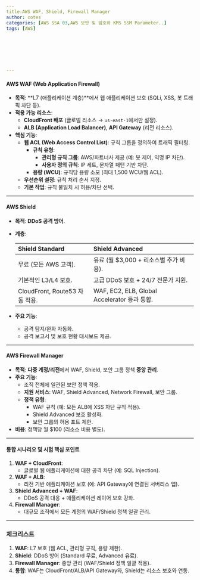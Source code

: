 ```yaml
---
title:AWS WAF, Shield, Firewall Manager
author: cotes   
categories: [AWS SSA 03,AWS 보안 및 암호화 KMS SSM Parameter..]
tags: [AWS]







---
```


#### **AWS WAF (Web Application Firewall)**

- **목적**: **L7 (애플리케이션 계층)**에서 웹 애플리케이션 보호 (SQLi, XSS, 봇 트래픽 차단 등).
- **적용 가능 리소스**:
  - **CloudFront 배포** (글로벌 리소스 → `us-east-1`에서만 설정).
  - **ALB (Application Load Balancer)**, **API Gateway** (리전 리소스).
- **핵심 기능**:
  - **웹 ACL (Web Access Control List)**: 규칙 그룹을 정의하여 트래픽 필터링.
    - **규칙 유형**:
      - **관리형 규칙 그룹**: AWS/파트너사 제공 (예: 봇 제어, 익명 IP 차단).
      - **사용자 정의 규칙**: IP 세트, 문자열 패턴 기반 차단.
    - **용량 (WCU)**: 규칙당 용량 소모 (최대 1,500 WCU/웹 ACL).
  - **우선순위 설정**: 규칙 처리 순서 지정.
  - **기본 작업**: 규칙 불일치 시 허용/차단 선택.

------

#### **AWS Shield**

- **목적**: **DDoS 공격 방어**.

- **계층**:

  | **Shield Standard**            | **Shield Advanced**                          |
  | :----------------------------- | :------------------------------------------- |
  | 무료 (모든 AWS 고객).          | 유료 (월 $3,000 + 리소스별 추가 비용).       |
  | 기본적인 L3/L4 보호.           | 고급 DDoS 보호 + 24/7 전문가 지원.           |
  | CloudFront, Route53 자동 적용. | WAF, EC2, ELB, Global Accelerator 등과 통합. |

- **주요 기능**:

  - 공격 탐지/완화 자동화.
  - 공격 보고서 및 보호 현황 대시보드 제공.

------

#### **AWS Firewall Manager**

- **목적**: **다중 계정/리전**에서 WAF, Shield, 보안 그룹 정책 **중앙 관리**.
- **주요 기능**:
  - 조직 전체에 일관된 보안 정책 적용.
  - **지원 서비스**: WAF, Shield Advanced, Network Firewall, 보안 그룹.
  - **정책 유형**:
    - WAF 규칙 (예: 모든 ALB에 XSS 차단 규칙 적용).
    - Shield Advanced 보호 활성화.
    - 보안 그룹의 허용 포트 제한.
- **비용**: 정책당 월 $100 (리소스 비용 별도).

------

#### **통합 시나리오 및 시험 핵심 포인트**

1. **WAF + CloudFront**:
   - 글로벌 웹 애플리케이션에 대한 공격 차단 (예: SQL Injection).
2. **WAF + ALB**:
   - 리전 기반 애플리케이션 보호 (예: API Gateway에 연결된 서버리스 앱).
3. **Shield Advanced + WAF**:
   - DDoS 공격 대응 + 애플리케이션 레이어 보호 강화.
4. **Firewall Manager**:
   - 대규모 조직에서 모든 계정의 WAF/Shield 정책 일괄 관리.

------

### **체크리스트**

1. **WAF**: L7 보호 (웹 ACL, 관리형 규칙, 용량 제한).
2. **Shield**: DDoS 방어 (Standard 무료, Advanced 유료).
3. **Firewall Manager**: 중앙 관리 (WAF/Shield 정책 일괄 적용).
4. **통합**: WAF는 CloudFront/ALB/API Gateway와, Shield는 리소스 보호와 연동.